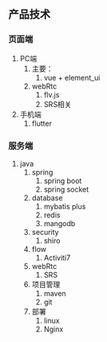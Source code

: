 
## 产品技术

### 页面端

1. PC端
    1. 主要：
        1. vue + element_ui
    2. webRtc
        1. flv.js
        2. SRS相关
2. 手机端
    1. flutter

### 服务端

1. java
    1. spring
        1. spring boot
        2. spring socket
    2. database
        1. mybatis plus
        2. redis
        3. mangodb
    3. security
       1. shiro
    4. flow
       1. Activiti7
    5. webRtc
        1. SRS
    6. 项目管理
        1. maven
        2. git
    7. 部署
        1. linux
        2. Nginx
